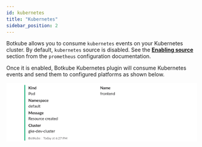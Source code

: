 ```yaml
---
id: kubernetes
title: "Kubernetes"
sidebar_position: 2
---
```


Botkube allows you to consume `kubernetes` events on your Kubernetes cluster. By default, `kubernetes` source is disabled. See the [**Enabling source**](../../configuration/source/kubernetes#enabling-source) section from the `prometheus` configuration documentation.

Once it is enabled, Botkube Kubernetes plugin will consume Kubernetes events and send them to configured platforms as shown below.

![Pod Created](./assets/pod-created.png)
